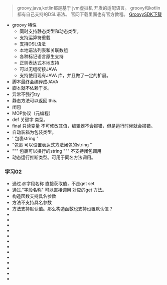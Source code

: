 > groovy,java,kotlin都是基于 jvm虚拟机 开发的适配语言。
> groovy和kotlin都有自己支持的DSL语法。
> 官网下载里面也有官方教程。
> [GroovySDK下载](https://groovy.apache.org/download.html)
* groovy 特性
    * 同时支持静态类型和动态类型。
    * 支持运算符重载
    * 支持DSL语法
    * 本地语法列表和关联数组
    * 各种标记语言原生支持
    * 正则表达式本地支持
    * 可以无缝衔接JAVA 
    * 支持使用现有JAVA 库，并且做了一定的扩展。
* 脚本最终会编译成JAVA 
* 脚本就不依赖于类。
* 异常不强行try
* 静态方法可以返回 this.
* 闭包
* MOP协议（元编程）
* def 关键字 类型。
* final 只读变量 不可修改其值，编辑器不会报错，但是运行时候就会报错。
* 自动装箱为包装类型。
* ' 包裹string '
* "包裹 可以设置表达式方法闭包的string "
* """ 包裹可以换行的string   """ 不支持闭包调用
* 动态运行推断类型。可用于同名方法调用。
### 学习02
* 通过.@字段名称 直接获取值，不走get set
* 通过."字段名称" 可以直接调用 对应的get 方法。
* 构造函数支持具名参数
* 方法不支持具名参数
* 方法支持默认值。那么构造函数也支持设置默认值？
* 
* 
* 
* 
* 
* 
* 
* 
* 
* 
* 
* 
* 
